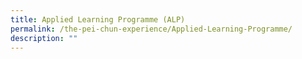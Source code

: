 ```yaml
---
title: Applied Learning Programme (ALP)
permalink: /the-pei-chun-experience/Applied-Learning-Programme/
description: ""
---
```

